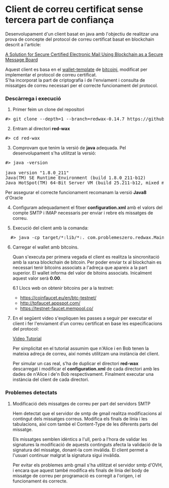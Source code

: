 # Client de correu certificat sense tercera part de confiança

Desenvolupament d'un client basat en java amb l'objectiu de realitzar una prova de concepte del protocol de correu certificat basat en blockchain descrit a l'article:

[A Solution for Secure Certified Electronic Mail Using Blockchain as a Secure Message Board](https://ieeexplore.ieee.org/stamp/stamp.jsp?tp=&arnumber=8654617)

Aquest client es basa en el [wallet-template](https://github.com/bitcoinj/wallet-template) de [bitcoinj](https://bitcoinj.github.io/), modificat per implementar el protocol de correu certificat.   
S'ha incorporat la part de criptografia i de l'enviament i consulta de missatges de correu necessari per el correcte funcionament del protocol.

### Descàrrega i execució

1. Primer feim un clone del repositori
<pre>
#> git clone --depth=1 --branch=redwax-0.14.7 https://github.com/rpiza/red-wax.git
</pre>

2. Entram al directori **red-wax**
<pre>
#> cd red-wax
</pre>


3. Comprovam que tenim la versió de **java** adequada. Pel desenvolupament s'ha utilitzat la versió:
<pre>
#> java -version

java version "1.8.0_211"
Java(TM) SE Runtime Environment (build 1.8.0_211-b12)
Java HotSpot(TM) 64-Bit Server VM (build 25.211-b12, mixed mode)
</pre>
Per assegurar el correcte funcionament recomanam la versió **Java8** d'Oracle

4. Configuram adequadament el fitxer **configuration.xml** amb el valors del compte SMTP i IMAP necessaris per enviar i rebre els missatges de correu.

5. Execució del client amb la comanda:
<pre>
  #> java -cp target/*:lib/*:. com.problemeszero.redwax.Main
</pre>

6. Carregar el wallet amb bitcoins.

   Quan s'executa per primera vegada el client es realitza la sincronitació amb la xarxa blockchain de bitcoin. Per poder enviar tx al blockchain es necessari tenir bitcoins associats a l'adreça que apareix a la part superior. El wallet informa del valor de bitoins associats. Inicalment aquest valor serà **0.00**.

   6.1 Llocs web on obtenir bitcoins per a la testnet:

   - https://coinfaucet.eu/en/btc-testnet/
   - http://tpfaucet.appspot.com/
   - https://testnet-faucet.mempool.co/


7. En el següent vídeo s'expliquen les passes a seguir per executar el client i fer l'enviament d'un correu certificat en base les especificacions del protocol:

   [Video Tutorial](http://htmlpreview.github.io/?https://github.com/rpiza/red-wax/blob/experiment/media/tutorial.html)

   Per simplicitat en el tutorial assumim que n'Alice i en Bob tenen la mateixa adreça de correu, així només utilitzam una instància del client.

   Per simular un cas real, s'ha de duplicar el directori **red-wax** descarregat i modificar el **configuration.xml** de cada directori amb les dades de n'Alice i de'n Bob respectivament. Finalment executar una instància del client de cada directori.   





### Problemes detectats

1. Modificació dels missatges de correu per part del servidors SMTP

   Hem detectat que el servidor de smtp de gmail realitza modificacions al contingut dels missatges correus. Modifica els finals de línia i les tabulacions, així com també el Content-Type de les diferents parts del missatge.

   Els missatges semblen idèntics a l'ull, però a l'hora de validar les signatures la modificació de aquests continguts afecta la validació de la signatura del missatge, donant-la com invàlida. El client permet a l'usuari continuar malgrat la signatura sigui invàlida.

   Per evitar els problemes amb gmail s'ha utilitzat el servidor smtp d'OVH, i encara que aquest també modifica els finals de línia del body de missatge de correu per programació es corregit a l'origen, i el funcionament és correcte.
